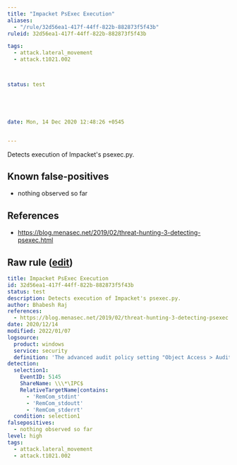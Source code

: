 ```yaml
---
title: "Impacket PsExec Execution"
aliases:
  - "/rule/32d56ea1-417f-44ff-822b-882873f5f43b"
ruleid: 32d56ea1-417f-44ff-822b-882873f5f43b

tags:
  - attack.lateral_movement
  - attack.t1021.002



status: test





date: Mon, 14 Dec 2020 12:48:26 +0545


---
```


Detects execution of Impacket's psexec.py.

<!--more-->


## Known false-positives

* nothing observed so far



## References

* https://blog.menasec.net/2019/02/threat-hunting-3-detecting-psexec.html


## Raw rule ([edit](https://github.com/SigmaHQ/sigma/edit/master/rules/windows/builtin/security/win_impacket_psexec.yml))
```yaml
title: Impacket PsExec Execution
id: 32d56ea1-417f-44ff-822b-882873f5f43b
status: test
description: Detects execution of Impacket's psexec.py.
author: Bhabesh Raj
references:
  - https://blog.menasec.net/2019/02/threat-hunting-3-detecting-psexec.html
date: 2020/12/14
modified: 2022/01/07
logsource:
  product: windows
  service: security
  definition: 'The advanced audit policy setting "Object Access > Audit Detailed File Share" must be configured for Success/Failure'
detection:
  selection1:
    EventID: 5145
    ShareName: \\\*\IPC$
    RelativeTargetName|contains:
      - 'RemCom_stdint'
      - 'RemCom_stdoutt'
      - 'RemCom_stderrt'
  condition: selection1
falsepositives:
  - nothing observed so far
level: high
tags:
  - attack.lateral_movement
  - attack.t1021.002

```
